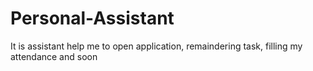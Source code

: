 # Personal-Assistant
It is assistant help me to open application, remaindering task, filling my attendance and soon 
